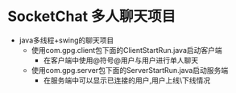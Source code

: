 # SocketChat 多人聊天项目
* java多线程+swing的聊天项目
  * 使用com.gpg.client包下面的ClientStartRun.java启动客户端
    * 在客户端中使用@符号@用户与用户进行单人聊天
  * 使用com.gpg.server包下面的ServerStartRun.java启动服务端
    * 在服务端中可以显示已连接的用户,用户上线\下线情况
